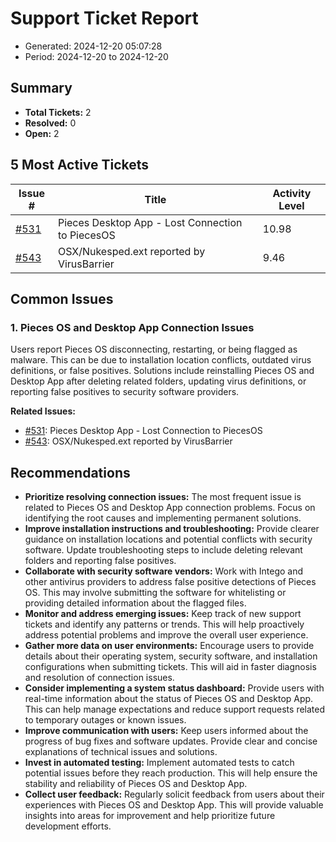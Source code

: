 # Support Ticket Report
- Generated: 2024-12-20 05:07:28
- Period: 2024-12-20 to 2024-12-20

## Summary
- **Total Tickets:** 2
- **Resolved:** 0
- **Open:** 2

## 5 Most Active Tickets
| Issue # | Title | Activity Level |
|---------|-------|----------------|
| [#531](https://github.com/pieces-app/support/issues/531) | Pieces Desktop App - Lost Connection to PiecesOS | 10.98 |
| [#543](https://github.com/pieces-app/support/issues/543) | OSX/Nukesped.ext reported by VirusBarrier | 9.46 |

## Common Issues
### 1. Pieces OS and Desktop App Connection Issues
Users report Pieces OS disconnecting, restarting, or being flagged as malware. This can be due to installation location conflicts, outdated virus definitions, or false positives. Solutions include reinstalling Pieces OS and Desktop App after deleting related folders, updating virus definitions, or reporting false positives to security software providers.

**Related Issues:**
- [#531](https://github.com/pieces-app/support/issues/531): Pieces Desktop App - Lost Connection to PiecesOS
- [#543](https://github.com/pieces-app/support/issues/543): OSX/Nukesped.ext reported by VirusBarrier


## Recommendations
- **Prioritize resolving connection issues:** The most frequent issue is related to Pieces OS and Desktop App connection problems. Focus on identifying the root causes and implementing permanent solutions.
- **Improve installation instructions and troubleshooting:** Provide clearer guidance on installation locations and potential conflicts with security software. Update troubleshooting steps to include deleting relevant folders and reporting false positives.
- **Collaborate with security software vendors:** Work with Intego and other antivirus providers to address false positive detections of Pieces OS. This may involve submitting the software for whitelisting or providing detailed information about the flagged files.
- **Monitor and address emerging issues:** Keep track of new support tickets and identify any patterns or trends. This will help proactively address potential problems and improve the overall user experience.
- **Gather more data on user environments:** Encourage users to provide details about their operating system, security software, and installation configurations when submitting tickets. This will aid in faster diagnosis and resolution of connection issues.
- **Consider implementing a system status dashboard:** Provide users with real-time information about the status of Pieces OS and Desktop App. This can help manage expectations and reduce support requests related to temporary outages or known issues.
- **Improve communication with users:** Keep users informed about the progress of bug fixes and software updates. Provide clear and concise explanations of technical issues and solutions.
- **Invest in automated testing:** Implement automated tests to catch potential issues before they reach production. This will help ensure the stability and reliability of Pieces OS and Desktop App.
- **Collect user feedback:** Regularly solicit feedback from users about their experiences with Pieces OS and Desktop App. This will provide valuable insights into areas for improvement and help prioritize future development efforts.
